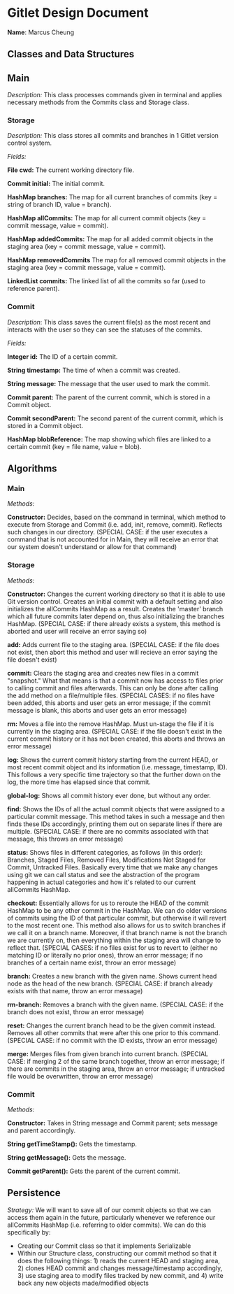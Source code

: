 # Gitlet Design Document

**Name**: Marcus Cheung

## Classes and Data Structures

## Main
*Description:* This class processes commands given in terminal and applies
necessary methods from the Commits class and Storage class.

### Storage

*Description:* This class stores all commits and branches in 1 Gitlet version control system.

*Fields:*

**File cwd:** The current working directory file.

**Commit initial:** The initial commit.

**HashMap branches:** The map for all current branches of commits (key = string of branch ID, value = branch).

**HashMap allCommits:** The map for all current commit objects (key = commit message, value = commit).

**HashMap addedCommits:** The map for all added commit objects in the staging area (key = commit message, value = commit).

**HashMap removedCommits** The map for all removed commit objects in the staging area (key = commit message, value = commit).

**LinkedList commits:** The linked list of all the commits so far (used to reference parent).

### Commit
*Description*: This class saves the current file(s) as the most recent and interacts
with the user so they can see the statuses of the commits.

*Fields:*

**Integer id:** The ID of a certain commit.

**String timestamp:** The time of when a commit was created.

**String message:** The message that the user used to mark the commit.

**Commit parent:** The parent of the current commit, which is stored in a Commit object.

**Commit secondParent:** The second parent of the current commit, which is stored in a Commit object.

**HashMap blobReference:** The map showing which files are linked to a certain commit
(key = file name, value = blob).

## Algorithms

### Main
*Methods:*

**Constructor:** Decides, based on the command in terminal, which method to execute from Storage and Commit
(i.e. add, init, remove, commit). Reflects such changes in our directory. (SPECIAL CASE: if the user executes a command that is not accounted for in Main, they will receive an error
that our system doesn't understand or allow for that command)

### Storage

*Methods:*

**Constructor:** Changes the current working directory so that it is able to use Git version control.
Creates an initial commit with a default setting and also initializes the allCommits HashMap as a result. Creates the 'master' branch which all future commits
later depend on, thus also initializing the branches HashMap. (SPECIAL CASE: if there already exists a system,
this method is aborted and user will receive an error saying so)

**add:** Adds current file to the staging area. (SPECIAL CASE: if the file does not exist, then abort this method and
user will recieve an error saying the file doesn't exist)

**commit:** Clears the staging area and creates new files in a commit "snapshot." What that means is that a commit now has
access to files prior to calling commit and files afterwards. This can only be done after calling the add method on
a file/multiple files. (SPECIAL CASES: if no files have been added, this aborts and user gets an error message; if the commit
message is blank, this aborts and user gets an error message)

**rm:** Moves a file into the remove HashMap. Must un-stage the file if it is currently in the staging area. (SPECIAL CASE:
if the file doesn't exist in the current commit history or it has not been created, this aborts and throws an error message)

**log:** Shows the current commit history starting from the current HEAD, or most recent commit object and its information (i.e.
message, timestamp, ID). This follows a very specific time trajectory so that the further down on the log, the more time
has elapsed since that commit.

**global-log:** Shows all commit history ever done, but without any order.

**find:** Shows the IDs of all the actual commit objects that were assigned to a particular commit message.
This method takes in such a message and then finds these IDs accordingly, printing them out on separate lines
if there are multiple. (SPECIAL CASE: if there are no commits associated with that message, this throws an error
message)

**status:** Shows files in different categories, as follows (in this order): Branches, Staged Files, Removed Files,
Modifications Not Staged for Commit, Untracked Files. Basically every time that we make any changes using git we can
call status and see the abstraction of the program happening in actual categories and how it's related to
our current allCommits HashMap.

**checkout:** Essentially allows for us to reroute the HEAD of the commit HashMap to be any other commit in the HashMap.
We can do older versions of commits using the ID of that particular commit, but otherwise it will revert
to the most recent one. This method also allows for us to switch branches if we call it on a branch name. Moreover, if that
branch name is not the branch we are currently on, then everything within the staging area will change to reflect that.
(SPECIAL CASES: if no files exist for us to revert to (either no matching ID or literally no prior ones), throw an error message;
if no branches of a certain name exist, throw an error message)

**branch:** Creates a new branch with the given name. Shows current head node as the head of the new branch. (SPECIAL CASE: if branch
already exists with that name, throw an error message)

**rm-branch:** Removes a branch with the given name. (SPECIAL CASE: if the branch does not exist, throw an error message)

**reset:** Changes the current branch head to be the given commit instead. Removes all other commits that were
after this one prior to this command. (SPECIAL CASE: if no commit with the ID exists, throw an error message)

**merge:** Merges files from given branch into current branch. (SPECIAL CASE: if merging 2 of the same branch together, throw
an error message; if there are commits in the staging area, throw an error message; if untracked file would be
overwritten, throw an error message)

### Commit
*Methods:*

**Constructor:** Takes in String message and Commit parent; sets message and parent accordingly.

**String getTimeStamp():** Gets the timestamp.

**String getMessage():** Gets the message.

**Commit getParent():** Gets the parent of the current commit.


## Persistence

*Strategy:* We will want to save all of our commit objects so that we can access them again in the future, particularly
whenever we reference our allCommits HashMap (i.e. referring to older commits). We can do this specifically by:
* Creating our Commit class so that it implements Serializable
* Within our Structure class, constructing our commit method so that it does the following things: 1) reads the current HEAD
  and staging area, 2) clones HEAD commit and changes message/timestamp accordingly, 3) use staging area to modify files tracked
  by new commit, and 4) write back any new objects made/modified objects